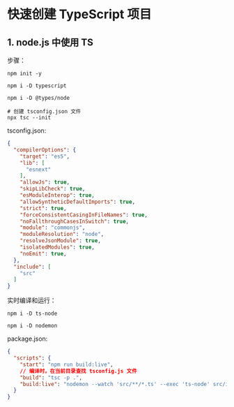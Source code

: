 # 快速创建 TypeScript 项目

## 1. node.js 中使用 TS

步骤：

```shell
npm init -y

npm i -D typescript

npm i -D @types/node

# 创建 tsconfig.json 文件
npx tsc --init
```

tsconfig.json:

```json
{
  "compilerOptions": {
    "target": "es5",
    "lib": [
      "esnext"
    ],
    "allowJs": true,
    "skipLibCheck": true,
    "esModuleInterop": true,
    "allowSyntheticDefaultImports": true,
    "strict": true,
    "forceConsistentCasingInFileNames": true,
    "noFallthroughCasesInSwitch": true,
    "module": "commonjs",
    "moduleResolution": "node",
    "resolveJsonModule": true,
    "isolatedModules": true,
    "noEmit": true,
  },
  "include": [
    "src"
  ]
}
```

实时编译和运行：

```shell
npm i -D ts-node

npm i -D nodemon
```

package.json:

```json
{
  "scripts": {
    "start": "npm run build:live",
    // 编译时，在当前目录查找 tsconfig.js 文件
    "build": "tsc -p .",
    "build:live": "nodemon --watch 'src/**/*.ts' --exec 'ts-node' src/index.ts"
  }
}
```